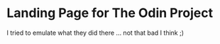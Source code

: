 # Landing Page for The Odin Project

I tried to emulate what they did there ... 
not that bad I think ;)

